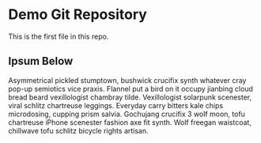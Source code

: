 # Demo Git Repository

This is the first file in this repo.

## Ipsum Below

Asymmetrical pickled stumptown, bushwick crucifix synth whatever cray pop-up semiotics vice praxis. Flannel put a bird on it occupy jianbing cloud bread beard vexillologist chambray tilde. Vexillologist solarpunk scenester, viral schlitz chartreuse leggings. Everyday carry bitters kale chips microdosing, cupping prism salvia. Gochujang crucifix 3 wolf moon, tofu chartreuse iPhone scenester fashion axe fit synth. Wolf freegan waistcoat, chillwave tofu schlitz bicycle rights artisan.